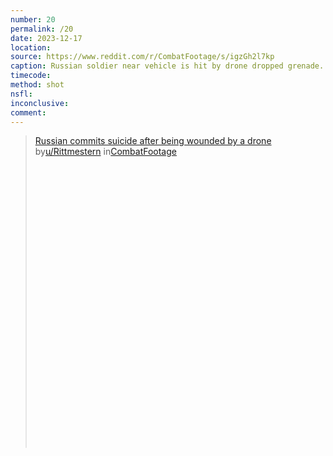 ```yaml
---
number: 20
permalink: /20
date: 2023-12-17
location:
source: https://www.reddit.com/r/CombatFootage/s/igzGh2l7kp
caption: Russian soldier near vehicle is hit by drone dropped grenade. Shoots himself in head while laying feet from comrade
timecode:
method: shot
nsfl:
inconclusive:
comment:
---
```

<blockquote class="reddit-embed-bq" style="height:500px" data-embed-height="546"><a href="https://www.reddit.com/r/CombatFootage/comments/18k4067/russian_commits_suicide_after_being_wounded_by_a/">Russian commits suicide after being wounded by a drone</a><br> by<a href="https://www.reddit.com/user/Rittmestern/">u/Rittmestern</a> in<a href="https://www.reddit.com/r/CombatFootage/">CombatFootage</a></blockquote><script async="" src="https://embed.reddit.com/widgets.js" charset="UTF-8"></script>